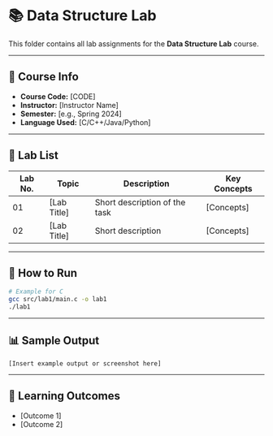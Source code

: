 # 📚 Data Structure Lab

This folder contains all lab assignments for the **Data Structure Lab** course.

---

## 📌 Course Info
- **Course Code:** [CODE]
- **Instructor:** [Instructor Name]
- **Semester:** [e.g., Spring 2024]
- **Language Used:** [C/C++/Java/Python]

---

## 🧪 Lab List
| Lab No. | Topic | Description | Key Concepts |
|---------|-------|-------------|--------------|
| 01 | [Lab Title] | Short description of the task | [Concepts] |
| 02 | [Lab Title] | Short description | [Concepts] |

---

## 🚀 How to Run
```bash
# Example for C
gcc src/lab1/main.c -o lab1
./lab1
```

---

## 📊 Sample Output
```
[Insert example output or screenshot here]
```

---

## 🧠 Learning Outcomes
- [Outcome 1]
- [Outcome 2]
